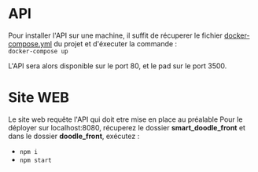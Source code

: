 # API
Pour installer l'API sur une machine, il suffit de récuperer le fichier [docker-compose.yml](https://github.com/Nassafy/SmartDoodle/blob/master/docker/docker-compose.yml) du projet et d'éxecuter la commande :  
`docker-compose up`

L'API sera alors disponible sur le port 80, et le pad sur le port 3500.

# Site WEB
Le site web requête l'API qui doit etre mise en place au préalable
Pour le déployer sur localhost:8080, récuperez le dossier **smart_doodle_front** et dans le dossier **doodle_front**, exécutez :  
 - `npm i`  
 - `npm start`  
